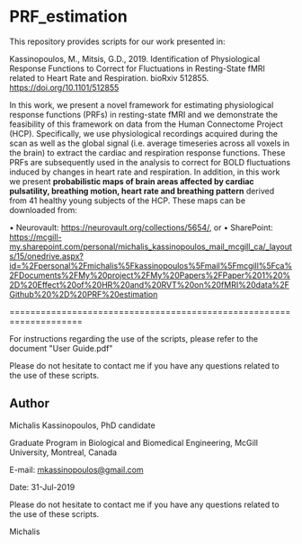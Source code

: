# PRF_estimation

This repository provides scripts for our work presented in:

Kassinopoulos, M., Mitsis, G.D., 2019. Identification of Physiological Response Functions to Correct for Fluctuations in Resting-State fMRI related to Heart Rate and Respiration. bioRxiv 512855. https://doi.org/10.1101/512855

In this work, we present a novel framework for estimating physiological response functions (PRFs) in resting-state fMRI and we demonstrate the feasibility of this framework on data from the Human Connectome Project (HCP). Specifically, we use physiological recordings acquired during the scan as well as the global signal (i.e. average timeseries across all voxels in the brain) to extract the cardiac and respiration response functions. These PRFs are subsequently used in the analysis to correct for BOLD fluctuations induced by changes in heart rate and respiration. In addition, in this work we present **probabilistic maps of brain areas affected by cardiac pulsatility, breathing motion, heart rate and breathing pattern** derived from 41 healthy young subjects of the HCP. These maps can be downloaded from:

•	Neurovault: https://neurovault.org/collections/5654/, or
•	SharePoint: https://mcgill-my.sharepoint.com/personal/michalis_kassinopoulos_mail_mcgill_ca/_layouts/15/onedrive.aspx?id=%2Fpersonal%2Fmichalis%5Fkassinopoulos%5Fmail%5Fmcgill%5Fca%2FDocuments%2FMy%20project%2FMy%20Papers%2FPaper%201%20%2D%20Effect%20of%20HR%20and%20RVT%20on%20fMRI%20data%2FGithub%20%2D%20PRF%20estimation


====================================================================

For instructions regarding the use of the scripts, please refer to the document "User Guide.pdf"

Please do not hesitate to contact me if you have any questions related to the use of these scripts.


## Author

Michalis Kassinopoulos, PhD candidate

Graduate Program in Biological and Biomedical Engineering, McGill University, Montreal, Canada

E-mail: mkassinopoulos@gmail.com

Date: 31-Jul-2019

Please do not hesitate to contact me if you have any questions related to the use of these scripts.

Michalis
